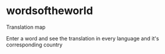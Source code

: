 # wordsoftheworld
Translation map

Enter a word and see the translation in every language and it's corresponding country
